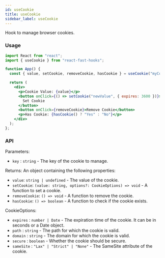 ```yaml
---
id: useCookie
title: useCookie
sidebar_label: useCookie
---
```


Hook to manage browser cookies.

### Usage

```jsx live
import React from "react";
import { useCookie } from "react-fast-hooks";

function App() {
  const { value, setCookie, removeCookie, hasCookie } = useCookie("myCookie");

  return (
    <div>
      <p>Cookie Value: {value}</p>
      <button onClick={() => setCookie("newValue", { expires: 3600 })}>
        Set Cookie
      </button>
      <button onClick={removeCookie}>Remove Cookie</button>
      <p>Has Cookie: {hasCookie() ? "Yes" : "No"}</p>
    </div>
  );
};
```

### API

Parameters:

- `key` : `string` - The key of the cookie to manage.

Returns: An object containing the following properties:

- `value`: `string | undefined` - The value of the cookie.
- `setCookie`:  `(value: string, options?: CookieOptions) => void` - A function to set a cookie.
- `removeCookie`: `() => void` - A function to remove the cookie.
- `hasCookie`: `() => boolean` - A function to check if the cookie exists.

CookieOptions:

- `expires` : `number | Date` - The expiration time of the cookie. It can be in seconds or a Date object.
- `path` : `string` - The path for which the cookie is valid.
- `domain` : `string` - The domain for which the cookie is valid.
- `secure` : `boolean` - Whether the cookie should be secure.
- `sameSite` : `"Lax" | "Strict" | "None"` - The SameSite attribute of the cookie.
  